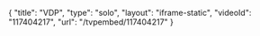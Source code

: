 {
    "title": "VDP",
    "type": "solo",
    "layout": "iframe-static",
    "videoId": "117404217",
    "url": "\/tvpembed\/117404217"
}